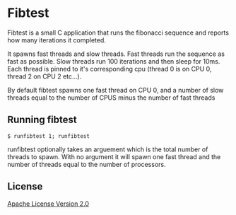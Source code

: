 # Fibtest
Fibtest is a small C application that runs the fibonacci sequence and reports
how many iterations it completed.

It spawns fast threads and slow threads.  Fast threads run the sequence as fast
as possible.  Slow threads run 100 iterations and then sleep for 10ms.  Each
thread is pinned to it's corresponding cpu (thread 0 is on CPU 0, thread 2 on
CPU 2 etc...).

By default fibtest spawns one fast thread on CPU 0, and a number of slow
threads equal to the number of CPUS minus the number of fast threads

## Running fibtest
```
$ runfibtest 1; runfibtest
```

runfibtest optionally takes an arguement which is the total number of threads to spawn. With 
no argument it will spawn one fast thread and  the number of threads equal to the number of processors.


## License

[Apache License Version 2.0](https://github.com/indeedeng/throttletest/blob/master/LICENSE)
